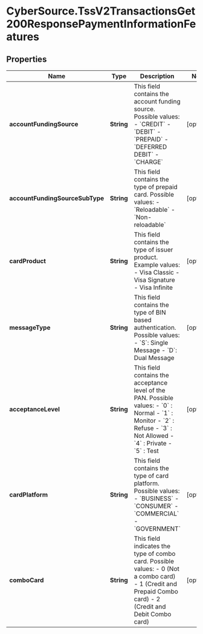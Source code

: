 # CyberSource.TssV2TransactionsGet200ResponsePaymentInformationFeatures

## Properties
Name | Type | Description | Notes
------------ | ------------- | ------------- | -------------
**accountFundingSource** | **String** | This field contains the account funding source. Possible values:   - &#x60;CREDIT&#x60;   - &#x60;DEBIT&#x60;   - &#x60;PREPAID&#x60;   - &#x60;DEFERRED DEBIT&#x60;   - &#x60;CHARGE&#x60;  | [optional] 
**accountFundingSourceSubType** | **String** | This field contains the type of prepaid card. Possible values:   - &#x60;Reloadable&#x60;   - &#x60;Non-reloadable&#x60;  | [optional] 
**cardProduct** | **String** | This field contains the type of issuer product. Example values:   - Visa Classic   - Visa Signature   - Visa Infinite  | [optional] 
**messageType** | **String** | This field contains the type of BIN based authentication. Possible values:   - &#x60;S&#x60;: Single Message   - &#x60;D&#x60;: Dual Message  | [optional] 
**acceptanceLevel** | **String** | This field contains the acceptance level of the PAN. Possible values:   - &#x60;0&#x60; : Normal   - &#x60;1&#x60; : Monitor   - &#x60;2&#x60; : Refuse   - &#x60;3&#x60; : Not Allowed   - &#x60;4&#x60; : Private   - &#x60;5&#x60; : Test  | [optional] 
**cardPlatform** | **String** | This field contains the type of card platform. Possible values:   - &#x60;BUSINESS&#x60;   - &#x60;CONSUMER&#x60;   - &#x60;COMMERCIAL&#x60;   - &#x60;GOVERNMENT&#x60;  | [optional] 
**comboCard** | **String** | This field indicates the type of combo card. Possible values:   - 0 (Not a combo card)   - 1 (Credit and Prepaid Combo card)   - 2 (Credit and Debit Combo card)  | [optional] 


